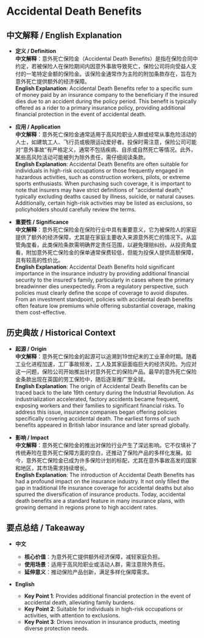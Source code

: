 # Accidental Death Benefits

## 中文解释 / English Explanation

* **定义 / Definition**  
  **中文解释**：意外死亡保险金（Accidental Death Benefits）是指在保险合同中约定，若被保险人在保险期间内因意外事故导致死亡，保险公司将向受益人支付的一笔特定金额的保险金。该保险金通常作为主险的附加条款存在，旨在为意外死亡提供额外的经济保障。  
  **English Explanation**: Accidental Death Benefits refer to a specific sum of money paid by an insurance company to the beneficiary if the insured dies due to an accident during the policy period. This benefit is typically offered as a rider to a primary insurance policy, providing additional financial protection in the event of accidental death.

* **应用 / Application**  
  **中文解释**：意外死亡保险金通常适用于高风险职业人群或经常从事危险活动的人士，如建筑工人、飞行员或极限运动爱好者。投保时需注意，保险公司可能对“意外事故”有严格定义，通常不包括疾病、自杀或自然死亡等情况。此外，某些高风险活动可能被列为除外责任，需仔细阅读条款。  
  **English Explanation**: Accidental Death Benefits are often suitable for individuals in high-risk occupations or those frequently engaged in hazardous activities, such as construction workers, pilots, or extreme sports enthusiasts. When purchasing such coverage, it is important to note that insurers may have strict definitions of "accidental death," typically excluding deaths caused by illness, suicide, or natural causes. Additionally, certain high-risk activities may be listed as exclusions, so policyholders should carefully review the terms.

* **重要性 / Significance**  
  **中文解释**：意外死亡保险金在保险行业中具有重要意义，它为被保险人的家庭提供了额外的经济保障，尤其是在家庭主要收入来源意外死亡的情况下。从监管角度看，此类保险条款需明确界定责任范围，以避免理赔纠纷。从投资角度看，附加意外死亡保险金的保单通常保费较低，但能为投保人提供高额保障，具有较高的性价比。  
  **English Explanation**: Accidental Death Benefits hold significant importance in the insurance industry by providing additional financial security to the insured's family, particularly in cases where the primary breadwinner dies unexpectedly. From a regulatory perspective, such policies must clearly define the scope of coverage to avoid disputes. From an investment standpoint, policies with accidental death benefits often feature low premiums while offering substantial coverage, making them cost-effective.

## 历史典故 / Historical Context

* **起源 / Origin**  
  **中文解释**：意外死亡保险金的起源可以追溯到19世纪末的工业革命时期。随着工业化进程加速，工厂事故频发，工人及其家庭面临巨大的经济风险。为应对这一问题，保险公司开始推出针对意外死亡的保险产品。最早的意外死亡保险金条款出现在英国的劳工保险中，随后逐渐推广至全球。  
  **English Explanation**: The origin of Accidental Death Benefits can be traced back to the late 19th century during the Industrial Revolution. As industrialization accelerated, factory accidents became frequent, exposing workers and their families to significant financial risks. To address this issue, insurance companies began offering policies specifically covering accidental death. The earliest forms of such benefits appeared in British labor insurance and later spread globally.

* **影响 / Impact**  
  **中文解释**：意外死亡保险金的推出对保险行业产生了深远影响。它不仅填补了传统寿险在意外死亡保障方面的空白，还推动了保险产品的多样化发展。如今，意外死亡保险金已成为许多保险计划的标配，尤其在意外事故高发的国家和地区，其市场需求持续增长。  
  **English Explanation**: The introduction of Accidental Death Benefits has had a profound impact on the insurance industry. It not only filled the gap in traditional life insurance coverage for accidental deaths but also spurred the diversification of insurance products. Today, accidental death benefits are a standard feature in many insurance plans, with growing demand in regions prone to high accident rates.

## 要点总结 / Takeaway

* **中文**  
  - **核心价值**：为意外死亡提供额外经济保障，减轻家庭负担。  
  - **使用场景**：适用于高风险职业或活动人群，需注意除外责任。  
  - **延伸意义**：推动保险产品创新，满足多样化保障需求。

* **English**  
  - **Key Point 1**: Provides additional financial protection in the event of accidental death, alleviating family burdens.  
  - **Key Point 2**: Suitable for individuals in high-risk occupations or activities, with attention to exclusions.  
  - **Key Point 3**: Drives innovation in insurance products, meeting diverse protection needs.